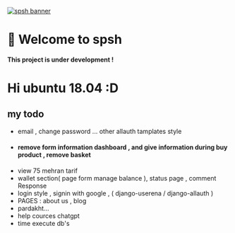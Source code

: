 [![spsh banner](./.github/images/logo/opozex-logo1.png)](https://opozex.com)
# 👋 Welcome to spsh

<h4>This project is under development !</h4>
<h1>Hi ubuntu 18.04 :D</h1>
<h2>my todo</h2>
<ul>
    <li>email , change password ... other allauth tamplates style</li>
    <li><h4>remove form information dashboard , and give information during buy product , remove basket</h4></li>
    <li>view  75 mehran tarif</li>
    <li>wallet section( page form manage balance ), status page , comment Response</li>
    <li>login style , signin with google , ( django-userena / django-allauth )</li>
    <li>PAGES  : about us , blog</li>
    <li> pardakht... </li> 
    <li> help cources chatgpt</li>
    <li>time execute db's</li>
</ul>
